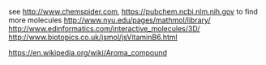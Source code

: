 see http://www.chemspider.com, https://pubchem.ncbi.nlm.nih.gov to find more molecules
http://www.nyu.edu/pages/mathmol/library/
http://www.edinformatics.com/interactive_molecules/3D/
http://www.biotopics.co.uk/jsmol/jsVitaminB6.html

https://en.wikipedia.org/wiki/Aroma_compound